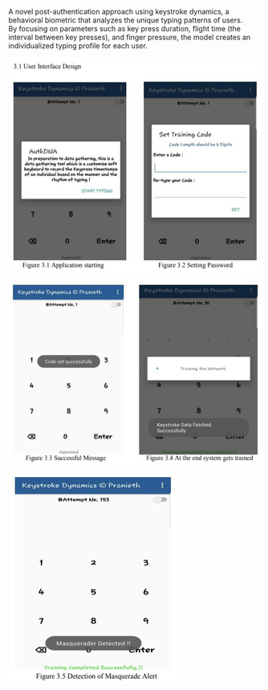 A  novel  post-authentication  approach  using  keystroke  dynamics,  a behavioral  biometric  that  analyzes  the  unique  typing  patterns  of  users.  
By  focusing  on parameters such as key press duration, flight time (the interval between key presses), and finger pressure, the  model  creates  an  individualized typing  profile for each user.

![1](https://github.com/Pranieth95/Keystroke-Dynamics/blob/main/1.jpg)  

![1](https://github.com/Pranieth95/Keystroke-Dynamics/blob/main/2.jpg)  

![1](https://github.com/Pranieth95/Keystroke-Dynamics/blob/main/3.jpg)  
